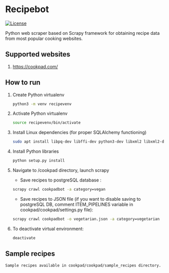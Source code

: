 # Recipebot

[![License](https://img.shields.io/github/license/MaciejTe/recipebot.svg?maxAge=2592000)](https://github.com/MaciejTe/recipebot/blob/master/LICENSE)

Python web scraper based on Scrapy framework for obtaining recipe data from most popular cooking websites.


## Supported websites
1. https://cookpad.com/

## How to run

 1. Create Python virtualenv
 
    ```bash
    python3 -m venv recipevenv 
    ```
 
 2. Activate Python virtualenv
    
    ```bash
    source recipevenv/bin/activate

    ```
 
 3. Install Linux dependencies (for proper SQLAlchemy functioning)
 
    ```bash
    sudo apt install libpq-dev libffi-dev python3-dev libxml2 libxml2-dev libxslt-dev

    ```
    
 4. Install Python libraries
 
    ```bash
    python setup.py install

    ```
 
 5. Navigate to /cookpad directory, launch scrapy
    
    - Save recipes to postgreSQL database :
    
    ```bash
    scrapy crawl cookpadbot -a category=vegan
    ```
    
    - Save recipes to JSON file (if you want to disable saving to postgreSQL DB, 
    comment ITEM_PIPELINES variable in cookpad/cookpad/settings.py file):
    
    ```bash
    scrapy crawl cookpadbot -o vegetarian.json -a category=vegetarian
    ```
 
 6. To deactivate virtual environment:
    
    ```bash
    deactivate
    ```


## Sample recipes
    
    Sample recipes available in cookpad/cookpad/sample_recipes directory.
